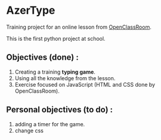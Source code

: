 # AzerType
Training project for an online lesson from [OpenClassRoom](https://openclassrooms.com/fr/courses/7696886-apprenez-a-programmer-avec-javascript).

This is the first python project at school.

## Objectives (done) : 

1. Creating a training **typing game**.
2. Using all the knowledge from the lesson.
3. Exercise focused on JavaScript (HTML and CSS done by OpenClassRoom).

## Personal objectives (to do) : 

1. adding a timer for the game.
2. change css
